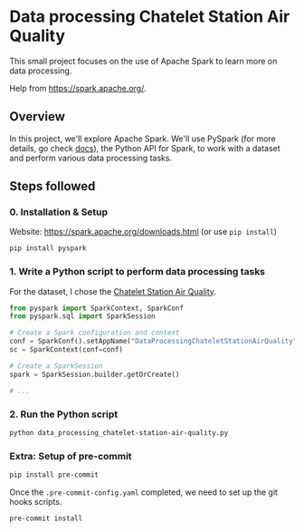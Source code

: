 # Data processing Chatelet Station Air Quality
This small project focuses on the use of Apache Spark to learn more on data processing.

Help from https://spark.apache.org/.

## Overview
In this project, we'll explore Apache Spark. We'll use PySpark (for more details, go check [docs](https://spark.apache.org/docs/latest/api/python/index.html)), the Python API for Spark, to work with a dataset and perform various data processing tasks. 

## Steps followed

### 0. Installation & Setup
Website: https://spark.apache.org/downloads.html (or use `pip install`)

```bash
pip install pyspark
```

### 1. Write a Python script to perform data processing tasks
For the dataset, I chose the [Chatelet Station Air Quality](https://data.ratp.fr/explore/dataset/qualite-de-lair-mesuree-dans-la-station-chatelet/information/).

```python
from pyspark import SparkContext, SparkConf
from pyspark.sql import SparkSession

# Create a Spark configuration and context
conf = SparkConf().setAppName("DataProcessingChateletStationAirQuality")
sc = SparkContext(conf=conf)

# Create a SparkSession
spark = SparkSession.builder.getOrCreate()

# ...
```

### 2. Run the Python script
```bash
python data_processing_chatelet-station-air-quality.py
```

### Extra: Setup of pre-commit
```bash
pip install pre-commit
```

Once the `.pre-commit-config.yaml` completed, we need to set up the git hooks scripts.

```bash
pre-commit install
```